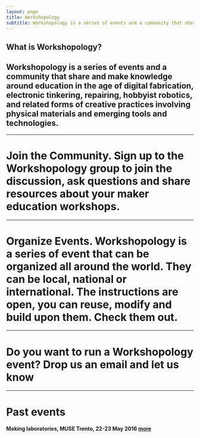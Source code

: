 ```yaml
---
layout: page
title: Workshopology
subtitle: Workshopology is a series of events and a community that share and make knowledge around the educational formats in the age of making.
---
```


## What is Workshopology? 

## Workshopology is a series of events and a community that share and make knowledge around education in the age of digital fabrication, electronic tinkering, repairing, hobbyist robotics, and related forms of creative practices involving physical materials and emerging tools and technologies.

---

# **Join the Community**. Sign up to the Workshopology group to join the discussion, ask questions and share resources about your maker education workshops. 
***

# Organize Events. Workshopology is a series of event that can be organized all around the world. They can be local, national or international. The instructions are open, you can reuse, modify and build upon them. Check them out.
---

# Do you want to run a Workshopology event? Drop us an email and let us know 

---







# Past events

#### Making laboratories, MUSE Trento, 22-23 May 2016 [more](http://workshopology.github.io/Making%20Laboratories%202016)










